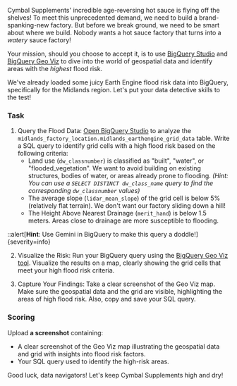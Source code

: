 Cymbal Supplements' incredible age-reversing hot sauce is flying off the shelves! To meet this unprecedented demand, we need to build a brand-spanking-new factory. But before we break ground, we need to be smart about where we build. Nobody wants a hot sauce factory that turns into a *watery* sauce factory!

Your mission, should you choose to accept it, is to use [BigQuery Studio](https://console.cloud.google.com/bigquery?project=%%CLIENT_PROJECT_ID%%&ws=!1m4!1m3!3m2!1s%%CLIENT_PROJECT_ID%%!2smidlands_factory_location) and [BigQuery Geo Viz](https://bigquerygeoviz.appspot.com/) to dive into the world of geospatial data and identify areas with the *highest* flood risk.

We've already loaded some juicy Earth Engine flood risk data into BigQuery, specifically for the Midlands region. Let's put your data detective skills to the test!

### Task

1.  Query the Flood Data: [Open BigQuery Studio](https://console.cloud.google.com/bigquery?project=%%CLIENT_PROJECT_ID%%&ws=!1m4!1m3!3m2!1s%%CLIENT_PROJECT_ID%%!2smidlands_factory_location) to analyze the `midlands_factory_location.midlands_earthengine_grid_data` table. Write a SQL query to identify grid cells with a high flood risk based on the following criteria:
    * Land use (`dw_classnumber`) is classified as "built", "water", or "flooded_vegetation". We want to avoid building on existing structures, bodies of water, or areas already prone to flooding. *(Hint: You can use a `SELECT DISTINCT dw_class_name` query to find the corresponding `dw_classnumber` values)*
    * The average slope (`lidar_mean_slope`) of the grid cell is below 5% (relatively flat terrain). We don't want our factory sliding down a hill!
    * The Height Above Nearest Drainage (`merit_hand`) is below 1.5 meters. Areas close to drainage are more susceptible to flooding.

::alert[**Hint**: Use Gemini in BigQuery to make this query a doddle!]{severity=info}

2.  Visualize the Risk: Run your BigQuery query using the [BigQuery Geo Viz tool](https://bigquerygeoviz.appspot.com/). Visualize the results on a map, clearly showing the grid cells that meet your high flood risk criteria.

3.  Capture Your Findings: Take a clear screenshot of the Geo Viz map. Make sure the geospatial data and the grid are visible, highlighting the areas of high flood risk. Also, copy and save your SQL query.

### Scoring

Upload **a screenshot** containing:

* A clear screenshot of the Geo Viz map illustrating the geospatial data and grid with insights into flood risk factors.
* Your SQL query used to identify the high-risk areas.

Good luck, data navigators! Let's keep Cymbal Supplements high and dry!
